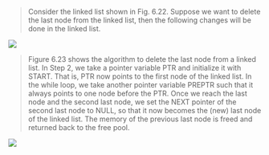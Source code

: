 
 >  Consider the linked list shown in Fig. 6.22. Suppose we want to delete the last node from the 
linked list, then the following changes will be done in the linked list.
 

 <img src = "/DSA-Using-C/image/list/22.png"> 

 >  Figure 6.23 shows the algorithm to delete the last node from a linked list. In Step 2, we take 
a pointer variable PTR and initialize it with START. That is, PTR now points to the first node of the 
linked list. In the while loop, we take another pointer variable PREPTR such that it always points 
to one node before the PTR. Once we reach the last node and the second last node, we set the NEXT 
pointer of the second last node to NULL, so that it now becomes the (new) last node of the linked 
list. The memory of the previous last node is freed and returned back to the free pool.
 

 <img src = "/DSA-Using-C/image/list/23.png"> 
